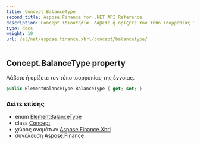 ```yaml
---
title: Concept.BalanceType
second_title: Aspose.Finance for .NET API Reference
description: Concept ιδιοκτησία. Λάβετε ή ορίζετε τον τύπο ισορροπίας της έννοιας.
type: docs
weight: 10
url: /el/net/aspose.finance.xbrl/concept/balancetype/
---
```

## Concept.BalanceType property

Λάβετε ή ορίζετε τον τύπο ισορροπίας της έννοιας.

```csharp
public ElementBalanceType BalanceType { get; set; }
```

### Δείτε επίσης

* enum [ElementBalanceType](../../elementbalancetype/)
* class [Concept](../)
* χώρος ονομάτων [Aspose.Finance.Xbrl](../../concept/)
* συνέλευση [Aspose.Finance](../../../)


